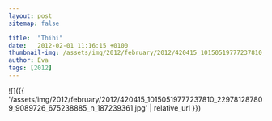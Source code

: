 ```yaml
---
layout: post
sitemap: false

title:  "Thihi"
date:   2012-02-01 11:16:15 +0100
thumbnail-img: /assets/img/2012/february/2012/420415_10150519777237810_229781287809_9089726_675238885_n_187239361.jpg
author: Eva
tags: [2012]
---
```




![]({{ '/assets/img/2012/february/2012/420415_10150519777237810_229781287809_9089726_675238885_n_187239361.jpg'  | relative_url }})

